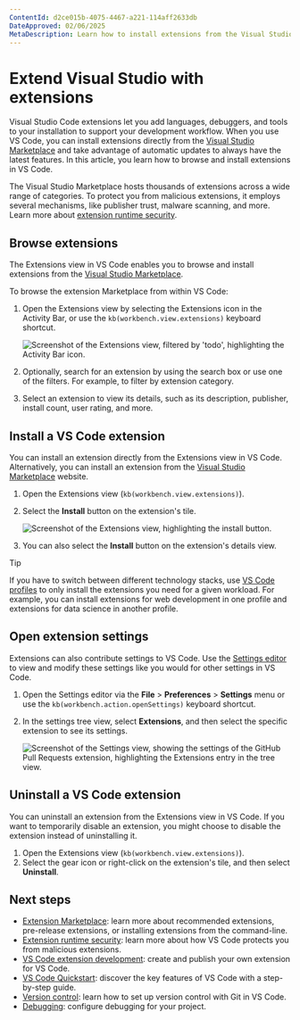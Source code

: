 ```yaml
---
ContentId: d2ce015b-4075-4467-a221-114aff2633db
DateApproved: 02/06/2025
MetaDescription: Learn how to install extensions from the Visual Studio Marketplace to add features for your programming language, framework, or development workflow to Visual Studio.
---
```

# Extend Visual Studio with extensions

Visual Studio Code extensions let you add languages, debuggers, and tools to your installation to support your development workflow. When you use VS Code, you can install extensions directly from the [Visual Studio Marketplace](https://marketplace.visualstudio.com/vscode) and take advantage of automatic updates to always have the latest features. In this article, you learn how to browse and install extensions in VS Code.

The Visual Studio Marketplace hosts thousands of extensions across a wide range of categories. To protect you from malicious extensions, it employs several mechanisms, like publisher trust, malware scanning, and more. Learn more about [extension runtime security](/docs/editor/extension-runtime-security.md).

## Browse extensions

The Extensions view in VS Code enables you to browse and install extensions from the [Visual Studio Marketplace](https://marketplace.visualstudio.com/vscode).

To browse the extension Marketplace from within VS Code:

1. Open the Extensions view by selecting the Extensions icon in the Activity Bar, or use the `kb(workbench.view.extensions)` keyboard shortcut.

    ![Screenshot of the Extensions view, filtered by 'todo', highlighting the Activity Bar icon.](images/extensions/search-for-todo-extension.png)

1. Optionally, search for an extension by using the search box or use one of the filters. For example, to filter by extension category.

1. Select an extension to view its details, such as its description, publisher, install count, user rating, and more.

## Install a VS Code extension

You can install an extension directly from the Extensions view in VS Code. Alternatively, you can install an extension from the [Visual Studio Marketplace](https://marketplace.visualstudio.com/vscode) website.

1. Open the Extensions view (`kb(workbench.view.extensions)`).
1. Select the **Install** button on the extension's tile.

    ![Screenshot of the Extensions view, highlighting the install button.](images/extensions/todo-extension-install.png)

1. You can also select the **Install** button on the extension's details view.

> [!TIP]
> If you have to switch between different technology stacks, use [VS Code profiles](/docs/editor/profiles.md) to only install the extensions you need for a given workload. For example, you can install extensions for web development in one profile and extensions for data science in another profile.

## Open extension settings

Extensions can also contribute settings to VS Code. Use the [Settings editor](/docs/getstarted/personalize-vscode.md#configure-settings) to view and modify these settings like you would for other settings in VS Code.

1. Open the Settings editor via the **File** > **Preferences** > **Settings** menu or use the `kb(workbench.action.openSettings)` keyboard shortcut.
1. In the settings tree view, select **Extensions**, and then select the specific extension to see its settings.

    ![Screenshot of the Settings view, showing the settings of the GitHub Pull Requests extension, highlighting the Extensions entry in the tree view.](images/extensions/settings-view-extension-settings.png)

## Uninstall a VS Code extension

You can uninstall an extension from the Extensions view in VS Code. If you want to temporarily disable an extension, you might choose to disable the extension instead of uninstalling it.

1. Open the Extensions view (`kb(workbench.view.extensions)`).
1. Select the gear icon or right-click on the extension's tile, and then select **Uninstall**.

## Next steps

* [Extension Marketplace](/docs/editor/extension-marketplace.md): learn more about recommended extensions, pre-release extensions, or installing extensions from the command-line.
* [Extension runtime security](/docs/editor/extension-runtime-security.md): learn more about how VS Code protects you from malicious extensions.
* [VS Code extension development](/api/get-started/your-first-extension.md): create and publish your own extension for VS Code.
* [VS Code Quickstart](/docs/getstarted/getting-started.md): discover the key features of VS Code with a step-by-step guide.
* [Version control](/docs/sourcecontrol/overview.md): learn how to set up version control with Git in VS Code.
* [Debugging](/docs/editor/debugging.md): configure debugging for your project.
